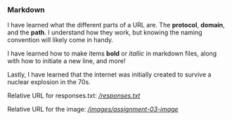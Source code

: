 ### Markdown

I have learned what the different parts of a URL are. The **protocol**, **domain**, and the **path**. I understand how they work, but knowing the naming convention will likely come in handy. 

I have learned how to make items **bold** or *itallic* in markdown files, along with how to initiate a new line, and more!

Lastly, I have learned that the internet was initially created to survive a nuclear explosion in the 70s. 

Relative URL for responses.txt: [*/responses.txt*](https://github.com/briannak7/MART341-WebDesign/blob/briannak7-patch-1/assignment-03/responses.txt)

Relative URL for the image: [*/images/assignment-03-image*](https://github.com/briannak7/MART341-WebDesign/blob/briannak7-patch-1/assignment-03/images/assignment-03-image.png)
